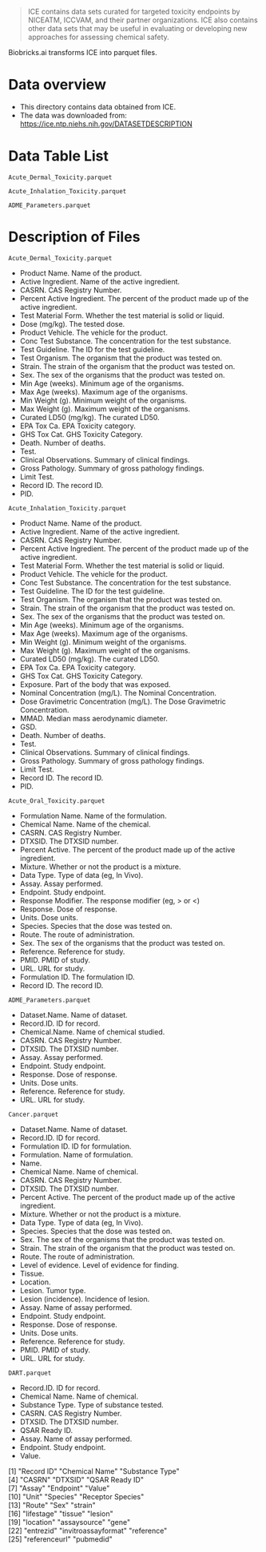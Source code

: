 >  ICE contains data sets curated for targeted toxicity endpoints by NICEATM, ICCVAM, and their partner organizations. ICE also contains other data sets that may be useful in evaluating or developing new approaches for assessing chemical safety.

Biobricks.ai transforms ICE into parquet files. 

# Data overview 
- This directory contains data obtained from ICE. 
- The data was downloaded from: https://ice.ntp.niehs.nih.gov/DATASETDESCRIPTION

# Data Table List
`Acute_Dermal_Toxicity.parquet`

`Acute_Inhalation_Toxicity.parquet`

`ADME_Parameters.parquet`


# Description of Files 

`Acute_Dermal_Toxicity.parquet`
- Product Name. Name of the product.
- Active Ingredient. Name of the active ingredient.
- CASRN. CAS Registry Number.
- Percent Active Ingredient. The percent of the product made up of the active ingredient.
- Test Material Form. Whether the test material is solid or liquid.
- Dose (mg/kg). The tested dose.
- Product Vehicle. The vehicle for the product.
- Conc Test Substance. The concentration for the test substance.
- Test Guideline. The ID for the test guideline.
- Test Organism. The organism that the product was tested on.
- Strain. The strain of the organism that the product was tested on.
- Sex. The sex of the organisms that the product was tested on.
- Min Age (weeks). Minimum age of the organisms.
- Max Age (weeks). Maximum age of the organisms. 
- Min Weight (g). Minimum weight of the organisms.
- Max Weight (g). Maximum weight of the organisms. 
- Curated LD50 (mg/kg). The curated LD50.
- EPA Tox Ca. EPA Toxicity category.
- GHS Tox Cat. GHS Toxicity Category.
- Death. Number of deaths.
- Test. 
- Clinical Observations. Summary of clinical findings.
- Gross Pathology. Summary of gross pathology findings. 
- Limit Test.
- Record ID. The record ID.
- PID. 

`Acute_Inhalation_Toxicity.parquet`
- Product Name. Name of the product.
- Active Ingredient. Name of the active ingredient.
- CASRN. CAS Registry Number.
- Percent Active Ingredient. The percent of the product made up of the active ingredient.
- Test Material Form. Whether the test material is solid or liquid.
- Product Vehicle. The vehicle for the product.
- Conc Test Substance. The concentration for the test substance.
- Test Guideline. The ID for the test guideline.
- Test Organism. The organism that the product was tested on.
- Strain. The strain of the organism that the product was tested on.
- Sex. The sex of the organisms that the product was tested on.
- Min Age (weeks). Minimum age of the organisms.
- Max Age (weeks). Maximum age of the organisms. 
- Min Weight (g). Minimum weight of the organisms.
- Max Weight (g). Maximum weight of the organisms. 
- Curated LD50 (mg/kg). The curated LD50.
- EPA Tox Ca. EPA Toxicity category.
- GHS Tox Cat. GHS Toxicity Category.
- Exposure. Part of the body that was exposed.
- Nominal Concentration (mg/L). The Nominal Concentration.
- Dose Gravimetric Concentration (mg/L). The Dose Gravimetric Concentration.
- MMAD. Median mass aerodynamic diameter.
- GSD. 
- Death. Number of deaths.
- Test. 
- Clinical Observations. Summary of clinical findings.
- Gross Pathology. Summary of gross pathology findings. 
- Limit Test.
- Record ID. The record ID.
- PID. 

`Acute_Oral_Toxicity.parquet`
- Formulation Name. Name of the formulation.
- Chemical Name. Name of the chemical.
- CASRN. CAS Registry Number.
- DTXSID. The DTXSID number. 
- Percent Active. The percent of the product made up of the active ingredient.
- Mixture. Whether or not the product is a mixture.
- Data Type. Type of data (eg, In Vivo). 
- Assay. Assay performed.
- Endpoint. Study endpoint. 
- Response Modifier. The response modifier (eg, > or <)
- Response. Dose of response. 
- Units. Dose units.
- Species. Species that the dose was tested on.
- Route. The route of administration.
- Sex. The sex of the organisms that the product was tested on.
- Reference. Reference for study.
- PMID. PMID of study. 
- URL. URL for study.
- Formulation ID. The formulation ID. 
- Record ID. The record ID.

`ADME_Parameters.parquet`
- Dataset.Name. Name of dataset. 
- Record.ID. ID for record. 
- Chemical.Name. Name of chemical studied.
- CASRN. CAS Registry Number.
- DTXSID. The DTXSID number. 
- Assay. Assay performed.
- Endpoint. Study endpoint. 
- Response. Dose of response. 
- Units. Dose units.
- Reference. Reference for study.
- URL. URL for study.

`Cancer.parquet`
- Dataset.Name. Name of dataset. 
- Record.ID. ID for record. 
- Formulation ID. ID for formulation.
- Formulation. Name of formulation.
- Name.
- Chemical Name. Name of chemical.
- CASRN. CAS Registry Number.
- DTXSID. The DTXSID number. 
- Percent Active. The percent of the product made up of the active ingredient.
- Mixture. Whether or not the product is a mixture.
- Data Type. Type of data (eg, In Vivo). 
- Species. Species that the dose was tested on.
- Sex. The sex of the organisms that the product was tested on.
- Strain. The strain of the organism that the product was tested on.
- Route. The route of administration.
- Level of evidence. Level of evidence for finding. 
- Tissue. 
- Location.
- Lesion. Tumor type.
- Lesion (incidence). Incidence of lesion.
- Assay. Name of assay performed.
- Endpoint. Study endpoint. 
- Response. Dose of response. 
- Units. Dose units.
- Reference. Reference for study.
- PMID. PMID of study. 
- URL. URL for study.

`DART.parquet`
- Record.ID. ID for record. 
- Chemical Name. Name of chemical.
- Substance Type. Type of substance tested.
- CASRN. CAS Registry Number.
- DTXSID. The DTXSID number. 
- QSAR Ready ID.
- Assay. Name of assay performed.
- Endpoint. Study endpoint. 
- Value. 


[1] "Record ID"          "Chemical Name"      "Substance Type"    
[4] "CASRN"              "DTXSID"             "QSAR Ready ID"     
[7] "Assay"              "Endpoint"           "Value"             
[10] "Unit"               "Species"            "Receptor Species"  
[13] "Route"              "Sex"                "strain"            
[16] "lifestage"          "tissue"             "lesion"            
[19] "location"           "assaysource"        "gene"              
[22] "entrezid"           "invitroassayformat" "reference"         
[25] "referenceurl"       "pubmedid"      
